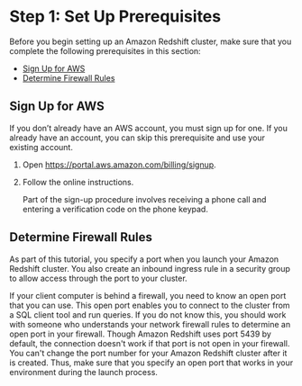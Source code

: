 # Step 1: Set Up Prerequisites<a name="rs-gsg-prereq"></a>

 Before you begin setting up an Amazon Redshift cluster, make sure that you complete the following prerequisites in this section: 
+ [Sign Up for AWS](#rs-gsg-prereq-signup)
+ [Determine Firewall Rules](#rs-gsg-prereq-firewall-rules)

## Sign Up for AWS<a name="rs-gsg-prereq-signup"></a>

If you don’t already have an AWS account, you must sign up for one\. If you already have an account, you can skip this prerequisite and use your existing account\.

1. Open [https://portal\.aws\.amazon\.com/billing/signup](https://portal.aws.amazon.com/billing/signup)\.

1. Follow the online instructions\.

   Part of the sign\-up procedure involves receiving a phone call and entering a verification code on the phone keypad\.

## Determine Firewall Rules<a name="rs-gsg-prereq-firewall-rules"></a>

As part of this tutorial, you specify a port when you launch your Amazon Redshift cluster\. You also create an inbound ingress rule in a security group to allow access through the port to your cluster\.

If your client computer is behind a firewall, you need to know an open port that you can use\. This open port enables you to connect to the cluster from a SQL client tool and run queries\. If you do not know this, you should work with someone who understands your network firewall rules to determine an open port in your firewall\. Though Amazon Redshift uses port 5439 by default, the connection doesn't work if that port is not open in your firewall\. You can't change the port number for your Amazon Redshift cluster after it is created\. Thus, make sure that you specify an open port that works in your environment during the launch process\.